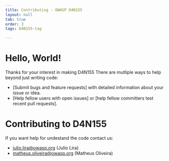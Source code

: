 ```yaml
---
title: Contributing - OWASP D4N155
layout: null
tab: true
order: 3
tags: D4N155-tag

---
```

# Hello, World!

Thanks for your interest in making D4N155 
There are mutliple ways to help beyond just writing code:
 - [Submit bugs and feature requests] with detailed information about your issue or idea.
 - [Help fellow users with open issues] or [help fellow committers test recent pull requests].

# Contributing to D4N155
If you want help for undestand the code contact us:
 * julio.lira@owasp.org (Julio Lira)
 * matheus.oliveira@owasp.org (Matheus Oliveira)
